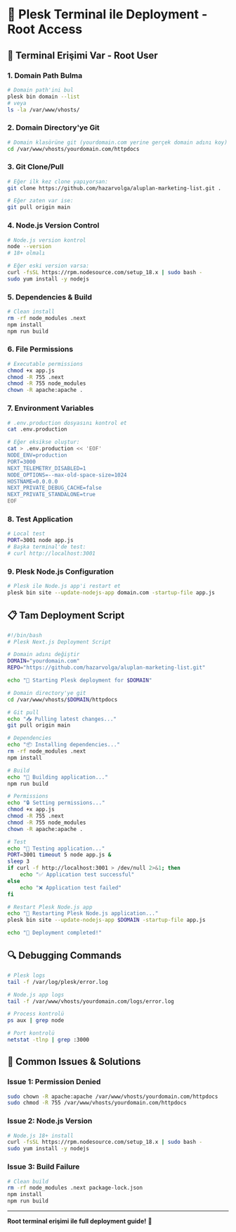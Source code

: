 # 🚀 Plesk Terminal ile Deployment - Root Access

## 🔧 Terminal Erişimi Var - Root User

### 1. **Domain Path Bulma**
```bash
# Domain path'ini bul
plesk bin domain --list
# veya
ls -la /var/www/vhosts/
```

### 2. **Domain Directory'ye Git**
```bash
# Domain klasörüne git (yourdomain.com yerine gerçek domain adını koy)
cd /var/www/vhosts/yourdomain.com/httpdocs
```

### 3. **Git Clone/Pull**
```bash
# Eğer ilk kez clone yapıyorsan:
git clone https://github.com/hazarvolga/aluplan-marketing-list.git .

# Eğer zaten var ise:
git pull origin main
```

### 4. **Node.js Version Control**
```bash
# Node.js version kontrol
node --version
# 18+ olmalı

# Eğer eski version varsa:
curl -fsSL https://rpm.nodesource.com/setup_18.x | sudo bash -
sudo yum install -y nodejs
```

### 5. **Dependencies & Build**
```bash
# Clean install
rm -rf node_modules .next
npm install
npm run build
```

### 6. **File Permissions**
```bash
# Executable permissions
chmod +x app.js
chmod -R 755 .next
chmod -R 755 node_modules
chown -R apache:apache .
```

### 7. **Environment Variables**
```bash
# .env.production dosyasını kontrol et
cat .env.production

# Eğer eksikse oluştur:
cat > .env.production << 'EOF'
NODE_ENV=production
PORT=3000
NEXT_TELEMETRY_DISABLED=1
NODE_OPTIONS=--max-old-space-size=1024
HOSTNAME=0.0.0.0
NEXT_PRIVATE_DEBUG_CACHE=false
NEXT_PRIVATE_STANDALONE=true
EOF
```

### 8. **Test Application**
```bash
# Local test
PORT=3001 node app.js
# Başka terminal'de test:
# curl http://localhost:3001
```

### 9. **Plesk Node.js Configuration**
```bash
# Plesk ile Node.js app'i restart et
plesk bin site --update-nodejs-app domain.com -startup-file app.js
```

## 📋 Tam Deployment Script

```bash
#!/bin/bash
# Plesk Next.js Deployment Script

# Domain adını değiştir
DOMAIN="yourdomain.com"
REPO="https://github.com/hazarvolga/aluplan-marketing-list.git"

echo "🚀 Starting Plesk deployment for $DOMAIN"

# Domain directory'ye git
cd /var/www/vhosts/$DOMAIN/httpdocs

# Git pull
echo "📥 Pulling latest changes..."
git pull origin main

# Dependencies
echo "📦 Installing dependencies..."
rm -rf node_modules .next
npm install

# Build
echo "🔨 Building application..."
npm run build

# Permissions
echo "🔒 Setting permissions..."
chmod +x app.js
chmod -R 755 .next
chmod -R 755 node_modules
chown -R apache:apache .

# Test
echo "🧪 Testing application..."
PORT=3001 timeout 5 node app.js &
sleep 3
if curl -f http://localhost:3001 > /dev/null 2>&1; then
    echo "✅ Application test successful"
else
    echo "❌ Application test failed"
fi

# Restart Plesk Node.js app
echo "🔄 Restarting Plesk Node.js application..."
plesk bin site --update-nodejs-app $DOMAIN -startup-file app.js

echo "🎉 Deployment completed!"
```

## 🔍 Debugging Commands

```bash
# Plesk logs
tail -f /var/log/plesk/error.log

# Node.js app logs
tail -f /var/www/vhosts/yourdomain.com/logs/error.log

# Process kontrolü
ps aux | grep node

# Port kontrolü
netstat -tlnp | grep :3000
```

## 🚨 Common Issues & Solutions

### Issue 1: Permission Denied
```bash
sudo chown -R apache:apache /var/www/vhosts/yourdomain.com/httpdocs
sudo chmod -R 755 /var/www/vhosts/yourdomain.com/httpdocs
```

### Issue 2: Node.js Version
```bash
# Node.js 18+ install
curl -fsSL https://rpm.nodesource.com/setup_18.x | sudo bash -
sudo yum install -y nodejs
```

### Issue 3: Build Failure
```bash
# Clean build
rm -rf node_modules .next package-lock.json
npm install
npm run build
```

---

**Root terminal erişimi ile full deployment guide!** 🚀
